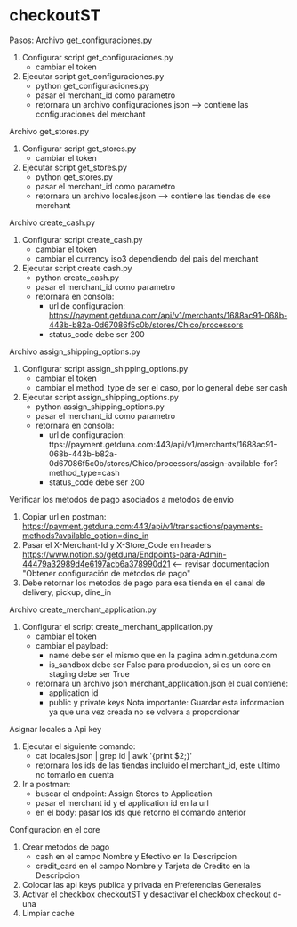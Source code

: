 # checkoutST
Pasos:
Archivo get_configuraciones.py
1. Configurar script get_configuraciones.py
    - cambiar el token
2. Ejecutar script get_configuraciones.py
    - python get_configuraciones.py
    - pasar el merchant_id como parametro
    - retornara un archivo configuraciones.json --> contiene las configuraciones del merchant

Archivo get_stores.py
1. Configurar script get_stores.py
    - cambiar el token
2. Ejecutar script get_stores.py
    - python get_stores.py
    - pasar el merchant_id como parametro
    - retornara un archivo locales.json --> contiene las tiendas de ese merchant

Archivo create_cash.py
1. Configurar script create_cash.py
    - cambiar el token
    - cambiar el currency iso3 dependiendo del pais del merchant
2. Ejecutar script create cash.py
    - python create_cash.py
    - pasar el merchant_id como parametro
    - retornara en consola:
        - url de configuracion: https://payment.getduna.com/api/v1/merchants/1688ac91-068b-443b-b82a-0d67086f5c0b/stores/Chico/processors
        - status_code debe ser 200

Archivo assign_shipping_options.py
1. Configurar script assign_shipping_options.py
    - cambiar el token
    - cambiar el method_type de ser el caso, por lo general debe ser cash
2. Ejecutar script assign_shipping_options.py
    - python assign_shipping_options.py
    - pasar el merchant_id como parametro
    - retornara en consola:
        - url de configuracion: ttps://payment.getduna.com:443/api/v1/merchants/1688ac91-068b-443b-b82a-0d67086f5c0b/stores/Chico/processors/assign-available-for?method_type=cash
        - status_code debe ser 200

Verificar los metodos de pago asociados a metodos de envio 
1. Copiar url en postman: https://payment.getduna.com:443/api/v1/transactions/payments-methods?available_option=dine_in
2. Pasar el X-Merchant-Id y X-Store_Code en headers https://www.notion.so/getduna/Endpoints-para-Admin-44479a32989d4e6197acb6a378990d21  <-- revisar documentacion "Obtener configuración de métodos de pago"
3. Debe retornar los metodos de pago para esa tienda en el canal de delivery, pickup, dine_in

Archivo create_merchant_application.py
1. Configurar el script create_merchant_application.py
    - cambiar el token
    - cambiar el payload:
        - name debe ser el mismo que en la pagina admin.getduna.com
        - is_sandbox debe ser False para produccion, si es un core en staging debe ser True
    - retornara un archivo json merchant_application.json el cual contiene:
        - application id
        - public y private keys
Nota importante:
Guardar esta informacion ya que una vez creada no se volvera a proporcionar

Asignar locales a Api key
1. Ejecutar el siguiente comando:
    - cat locales.json | grep id | awk '{print $2;}'
    - retornara los ids de las tiendas incluido el merchant_id, este ultimo no tomarlo en cuenta
2. Ir a postman:
    - buscar el endpoint: Assign Stores to Application
    - pasar el merchant id y el application id en la url
    - en el body: pasar los ids que retorno el comando anterior

Configuracion en el core
1. Crear metodos de pago
    - cash en el campo Nombre y Efectivo en la Descripcion
    - credit_card en el campo Nombre y Tarjeta de Credito en la Descripcion
2. Colocar las api keys publica y privada en Preferencias Generales
3. Activar el checkbox checkoutST y desactivar el checkbox checkout d-una
4. Limpiar cache


